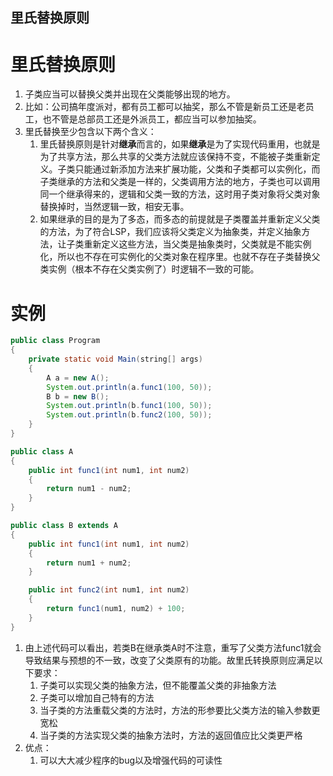 里氏替换原则
---

# 里氏替换原则
1. 子类应当可以替换父类并出现在父类能够出现的地方。
2. 比如：公司搞年度派对，都有员工都可以抽奖，那么不管是新员工还是老员工，也不管是总部员工还是外派员工，都应当可以参加抽奖。
3. 里氏替换至少包含以下两个含义：
   1. 里氏替换原则是针对**继承**而言的，如果**继承**是为了实现代码重用，也就是为了共享方法，那么共享的父类方法就应该保持不变，不能被子类重新定义。子类只能通过新添加方法来扩展功能，父类和子类都可以实例化，而子类继承的方法和父类是一样的，父类调用方法的地方，子类也可以调用同一个继承得来的，逻辑和父类一致的方法，这时用子类对象将父类对象替换掉时，当然逻辑一致，相安无事。
   2. 如果继承的目的是为了多态，而多态的前提就是子类覆盖并重新定义父类的方法，为了符合LSP，我们应该将父类定义为抽象类，并定义抽象方法，让子类重新定义这些方法，当父类是抽象类时，父类就是不能实例化，所以也不存在可实例化的父类对象在程序里。也就不存在子类替换父类实例（根本不存在父类实例了）时逻辑不一致的可能。 

# 实例
```java
public class Program
{
    private static void Main(string[] args)
    {
        A a = new A();
        System.out.println(a.func1(100, 50));
        B b = new B();
        System.out.println(b.func1(100, 50));
        System.out.println(b.func2(100, 50));
    }
}

public class A
{
    public int func1(int num1, int num2)
    {
        return num1 - num2;
    }
}

public class B extends A
{
    public int func1(int num1, int num2)
    {
        return num1 + num2;
    }

    public int func2(int num1, int num2)
    {
        return func1(num1, num2) + 100;
    }
}
```

1. 由上述代码可以看出，若类B在继承类A时不注意，重写了父类方法func1就会导致结果与预想的不一致，改变了父类原有的功能。故里氏转换原则应满足以下要求：
   1. 子类可以实现父类的抽象方法，但不能覆盖父类的非抽象方法
   2. 子类可以增加自己特有的方法
   3. 当子类的方法重载父类的方法时，方法的形参要比父类方法的输入参数更宽松
   4. 当子类的方法实现父类的抽象方法时，方法的返回值应比父类更严格
2. 优点：
   1. 可以大大减少程序的bug以及增强代码的可读性